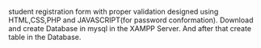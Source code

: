 student registration form with proper validation designed using HTML,CSS,PHP and JAVASCRIPT(for password conformation).
Download and create Database in mysql in the XAMPP Server. And after that create table in the Database.
